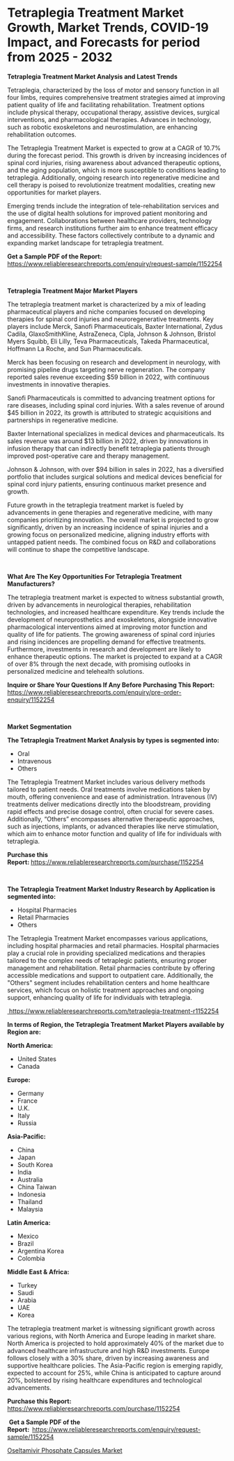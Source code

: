 <p><h1>Tetraplegia Treatment Market Growth, Market Trends, COVID-19 Impact, and Forecasts for period from 2025 - 2032</h1></p><p><strong>Tetraplegia Treatment Market Analysis and Latest Trends</strong></p>
<p><p>Tetraplegia, characterized by the loss of motor and sensory function in all four limbs, requires comprehensive treatment strategies aimed at improving patient quality of life and facilitating rehabilitation. Treatment options include physical therapy, occupational therapy, assistive devices, surgical interventions, and pharmacological therapies. Advances in technology, such as robotic exoskeletons and neurostimulation, are enhancing rehabilitation outcomes.</p><p>The Tetraplegia Treatment Market is expected to grow at a CAGR of 10.7% during the forecast period. This growth is driven by increasing incidences of spinal cord injuries, rising awareness about advanced therapeutic options, and the aging population, which is more susceptible to conditions leading to tetraplegia. Additionally, ongoing research into regenerative medicine and cell therapy is poised to revolutionize treatment modalities, creating new opportunities for market players.</p><p>Emerging trends include the integration of tele-rehabilitation services and the use of digital health solutions for improved patient monitoring and engagement. Collaborations between healthcare providers, technology firms, and research institutions further aim to enhance treatment efficacy and accessibility. These factors collectively contribute to a dynamic and expanding market landscape for tetraplegia treatment.</p></p>
<p><strong>Get a Sample PDF of the Report:&nbsp;</strong> <a href="https://www.reliableresearchreports.com/enquiry/request-sample/1152254?utm_campaign=3054&utm_medium=2&utm_source=Github&utm_content=ia&utm_term=08032025&utm_id=tetraplegia-treatment">https://www.reliableresearchreports.com/enquiry/request-sample/1152254</a></p>
<p>&nbsp;</p>
<p><strong>Tetraplegia Treatment Major Market Players</strong></p>
<p><p>The tetraplegia treatment market is characterized by a mix of leading pharmaceutical players and niche companies focused on developing therapies for spinal cord injuries and neuroregenerative treatments. Key players include Merck, Sanofi Pharmaceuticals, Baxter International, Zydus Cadila, GlaxoSmithKline, AstraZeneca, Cipla, Johnson & Johnson, Bristol Myers Squibb, Eli Lilly, Teva Pharmaceuticals, Takeda Pharmaceutical, Hoffmann La Roche, and Sun Pharmaceuticals.</p><p>Merck has been focusing on research and development in neurology, with promising pipeline drugs targeting nerve regeneration. The company reported sales revenue exceeding $59 billion in 2022, with continuous investments in innovative therapies.</p><p>Sanofi Pharmaceuticals is committed to advancing treatment options for rare diseases, including spinal cord injuries. With a sales revenue of around $45 billion in 2022, its growth is attributed to strategic acquisitions and partnerships in regenerative medicine.</p><p>Baxter International specializes in medical devices and pharmaceuticals. Its sales revenue was around $13 billion in 2022, driven by innovations in infusion therapy that can indirectly benefit tetraplegia patients through improved post-operative care and therapy management.</p><p>Johnson & Johnson, with over $94 billion in sales in 2022, has a diversified portfolio that includes surgical solutions and medical devices beneficial for spinal cord injury patients, ensuring continuous market presence and growth. </p><p>Future growth in the tetraplegia treatment market is fueled by advancements in gene therapies and regenerative medicine, with many companies prioritizing innovation. The overall market is projected to grow significantly, driven by an increasing incidence of spinal injuries and a growing focus on personalized medicine, aligning industry efforts with untapped patient needs. The combined focus on R&D and collaborations will continue to shape the competitive landscape.</p></p>
<p>&nbsp;</p>
<p><strong>What Are The Key Opportunities For Tetraplegia Treatment Manufacturers?</strong></p>
<p><p>The tetraplegia treatment market is expected to witness substantial growth, driven by advancements in neurological therapies, rehabilitation technologies, and increased healthcare expenditure. Key trends include the development of neuroprosthetics and exoskeletons, alongside innovative pharmacological interventions aimed at improving motor function and quality of life for patients. The growing awareness of spinal cord injuries and rising incidences are propelling demand for effective treatments. Furthermore, investments in research and development are likely to enhance therapeutic options. The market is projected to expand at a CAGR of over 8% through the next decade, with promising outlooks in personalized medicine and telehealth solutions.</p></p>
<p><strong>Inquire or Share Your Questions If Any Before Purchasing This Report:</strong> <a href="https://www.reliableresearchreports.com/enquiry/pre-order-enquiry/1152254?utm_campaign=3054&utm_medium=2&utm_source=Github&utm_content=ia&utm_term=08032025&utm_id=tetraplegia-treatment">https://www.reliableresearchreports.com/enquiry/pre-order-enquiry/1152254</a></p>
<p>&nbsp;</p>
<p><strong>Market Segmentation</strong></p>
<p><strong>The Tetraplegia Treatment Market Analysis by types is segmented into:</strong></p>
<p><ul><li>Oral</li><li>Intravenous</li><li>Others</li></ul></p>
<p><p>The Tetraplegia Treatment Market includes various delivery methods tailored to patient needs. Oral treatments involve medications taken by mouth, offering convenience and ease of administration. Intravenous (IV) treatments deliver medications directly into the bloodstream, providing rapid effects and precise dosage control, often crucial for severe cases. Additionally, “Others” encompasses alternative therapeutic approaches, such as injections, implants, or advanced therapies like nerve stimulation, which aim to enhance motor function and quality of life for individuals with tetraplegia.</p></p>
<p><strong>Purchase this Report:&nbsp;</strong><a href="https://www.reliableresearchreports.com/purchase/1152254?utm_campaign=3054&utm_medium=2&utm_source=Github&utm_content=ia&utm_term=08032025&utm_id=tetraplegia-treatment">https://www.reliableresearchreports.com/purchase/1152254</a></p>
<p>&nbsp;</p>
<p><strong>The Tetraplegia Treatment Market Industry Research by Application is segmented into:</strong></p>
<p><ul><li>Hospital Pharmacies</li><li>Retail Pharmacies</li><li>Others</li></ul></p>
<p><p>The Tetraplegia Treatment Market encompasses various applications, including hospital pharmacies and retail pharmacies. Hospital pharmacies play a crucial role in providing specialized medications and therapies tailored to the complex needs of tetraplegic patients, ensuring proper management and rehabilitation. Retail pharmacies contribute by offering accessible medications and support to outpatient care. Additionally, the "Others" segment includes rehabilitation centers and home healthcare services, which focus on holistic treatment approaches and ongoing support, enhancing quality of life for individuals with tetraplegia.</p></p>
<p><a href="https://www.reliableresearchreports.com/tetraplegia-treatment-r1152254?utm_campaign=3054&utm_medium=2&utm_source=Github&utm_content=ia&utm_term=08032025&utm_id=tetraplegia-treatment">&nbsp;https://www.reliableresearchreports.com/tetraplegia-treatment-r1152254</a></p>
<p><strong>In terms of Region, the Tetraplegia Treatment Market Players available by Region are:</strong></p>
<p>
    <p> <strong> North America: </strong>
        <ul>
            <li>United States</li>
            <li>Canada</li>
        </ul>
        </p> 
    <p> <strong> Europe: </strong>
        <ul>
            <li>Germany</li>
            <li>France</li>
            <li>U.K.</li>
            <li>Italy</li>
            <li>Russia</li>
        </ul>
        </p> 
    <p> <strong> Asia-Pacific: </strong>
        <ul>
            <li>China</li>
            <li>Japan</li>
            <li>South Korea</li>
            <li>India</li>
            <li>Australia</li>
            <li>China Taiwan</li>
            <li>Indonesia</li>
            <li>Thailand</li>
            <li>Malaysia</li>
        </ul>
        </p> 
    <p> <strong> Latin America: </strong>
        <ul>
            <li>Mexico</li>
            <li>Brazil</li>
            <li>Argentina Korea</li>
            <li>Colombia</li>
        </ul>
        </p> 
    <p> <strong> Middle East & Africa: </strong>
        <ul>
            <li>Turkey</li>
            <li>Saudi</li>
            <li>Arabia</li>
            <li>UAE</li>
            <li>Korea</li>
        </ul>
    </p>
    </p>
<p><p>The tetraplegia treatment market is witnessing significant growth across various regions, with North America and Europe leading in market share. North America is projected to hold approximately 40% of the market due to advanced healthcare infrastructure and high R&D investments. Europe follows closely with a 30% share, driven by increasing awareness and supportive healthcare policies. The Asia-Pacific region is emerging rapidly, expected to account for 25%, while China is anticipated to capture around 20%, bolstered by rising healthcare expenditures and technological advancements.</p></p>
<p><strong>Purchase this Report: </strong><a href="https://www.reliableresearchreports.com/purchase/1152254?utm_campaign=3054&utm_medium=2&utm_source=Github&utm_content=ia&utm_term=08032025&utm_id=tetraplegia-treatment">https://www.reliableresearchreports.com/purchase/1152254</a></p>
<p>&nbsp;<strong>Get a Sample PDF of the Report:&nbsp;&nbsp;</strong><a href="https://www.reliableresearchreports.com/enquiry/request-sample/1152254?utm_campaign=3054&utm_medium=2&utm_source=Github&utm_content=ia&utm_term=08032025&utm_id=tetraplegia-treatment">https://www.reliableresearchreports.com/enquiry/request-sample/1152254</a></p>
<p><strong></strong></p>
<p><p><a href="https://github.com/balapopepi/Market-Research-Report-List-1/blob/main/oseltamivir-phosphate-capsules-market.md?utm_campaign=3054&utm_medium=2&utm_source=Github&utm_content=ia&utm_term=08032025&utm_id=tetraplegia-treatment">Oseltamivir Phosphate Capsules Market</a></p></p>